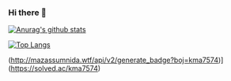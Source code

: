 ### Hi there 👋

<div>
  
  [![Anurag's github stats](https://github-readme-stats.vercel.app/api?username=kma7574)](https://github.com/anuraghazra/github-readme-stats)
  
</div>

<div>
  
  [![Top Langs](https://github-readme-stats.vercel.app/api/top-langs/?username=kma7574&langs_count=10&layout=compact)](https://github.com/kma7574/kma7574)﻿

</div>

<div>
  
  (http://mazassumnida.wtf/api/v2/generate_badge?boj=kma7574)](https://solved.ac/kma7574)

</div>


<!--
**kma7574/kma7574** is a ✨ _special_ ✨ repository because its `README.md` (this file) appears on your GitHub profile.

Here are some ideas to get you started:

- 🔭 I’m currently working on ...
- 🌱 I’m currently learning ...
- 👯 I’m looking to collaborate on ...
- 🤔 I’m looking for help with ...
- 💬 Ask me about ...
- 📫 How to reach me: ...
- 😄 Pronouns: ...
- ⚡ Fun fact: ...
-->

